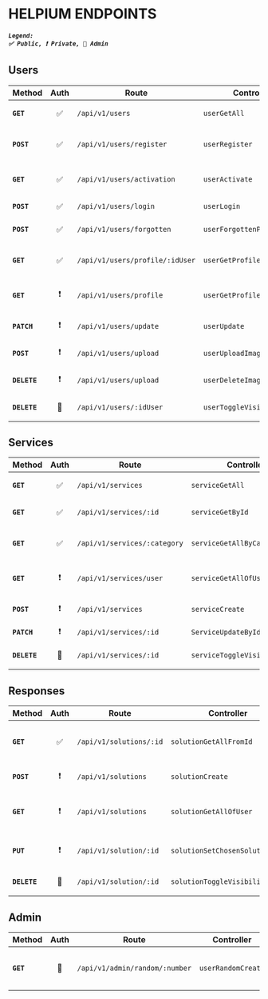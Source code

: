 # HELPIUM ENDPOINTS

##### <code>Legend: ✅ Public, ❗ Private, 🚫 Admin</code>

## Users

|Method|Auth|Route|Controller|Description|
|---|:---:|---|---|---|
| **`GET`** | ✅ | `/api/v1/users` | `userGetAll` | `Listado de todos usuarios` |
| **`POST`** | ✅ | `/api/v1/users/register` | `userRegister` | `Crea un usuario pendiente de activar` |
| **`GET`** | ✅ | `/api/v1/users/activation` | `userActivate ` | `Link para validar y activar un usuario` |
| **`POST`** | ✅ | `/api/v1/users/login` | `userLogin ` | `Login de usuario` |
| **`POST`** | ✅ | `/api/v1/users/forgotten` | `userForgottenPassword ` | `Recuperar contraseña de usuario` |
| **`GET`** | ✅ | `/api/v1/users/profile/:idUser` | `userGetProfileFromId ` | `Obtener el perfil del usuario logueado` |
| **`GET`** | ❗ | `/api/v1/users/profile` | `userGetProfile ` | `Obtener el perfil del usuario logueado` |
| **`PATCH`** | ❗ | `/api/v1/users/update` | `userUpdate ` | `Editar uno o más datos de usuario` |
| **`POST`** | ❗ | `/api/v1/users/upload` | `userUploadImageProfile ` | `Subir la imagen del perfil` |
| **`DELETE`** | ❗ | `/api/v1/users/upload` | `userDeleteImageProfile ` | `Borrar la imagen del perfil` |
| **`DELETE`** | 🚫 | `/api/v1/users/:idUser` | `userToggleVisibilityById` | `Oculta o muestra un usuario` |

## Services

|Method|Auth|Route|Controller|Description|
|---|:---:|---|---|---|
| **`GET`** | ✅ | `/api/v1/services` | `serviceGetAll ` | `Obtener la lista servicios` |
| **`GET`** | ✅ | `/api/v1/services/:id` | `serviceGetById ` | `Obtener un servicio concreto` |
| **`GET`** | ✅ | `/api/v1/services/:category` | `serviceGetAllByCategory ` | `Obtener los servicios de una categoría` |
| **`GET`** | ❗ | `/api/v1/services/user` | `serviceGetAllOfUser ` | `Obtener los servicios del usuario logueado` |
| **`POST`** | ❗ | `/api/v1/services` | `serviceCreate ` | `Insertar un nuevo servicio` |
| **`PATCH`** | ❗ | `/api/v1/services/:id` | `ServiceUpdateById ` | `Actualizar un servicio` |
| **`DELETE`** | 🚫 | `/api/v1/services/:id` | `serviceToggleVisibilityBiId` | `Oculta o muestra un servicio` |

## Responses

|Method|Auth|Route|Controller|Description|
|---|:---:|---|---|---|
| **`GET`** | ✅ | `/api/v1/solutions/:id` | `solutionGetAllFromId ` | `Obtener la lista respuestas de un usuario` |
| **`POST`** | ❗ | `/api/v1/solutions` | `solutionCreate ` | `Insertar una nueva solucion` |
| **`GET`** | ❗ | `/api/v1/solutions` | `solutionGetAllOfUser ` | `Obtener la lista respuestas de un service` |
| **`PUT`** | ❗ | `/api/v1/solution/:id` | `solutionSetChosenSolution ` | `Asignar una solution como "elegida"` |
| **`DELETE`** | 🚫 | `/api/v1/solution/:id` | `solutionToggleVisibilityById` | `Oculta o muestra una solución` |

## Admin

|Method|Auth|Route|Controller|Description|
|---|:---:|---|---|---|
| **`GET`** | 🚫 | `/api/v1/admin/random/:number` | `userRandomCreate ` | `Crear :number users aleatorios de API` |
